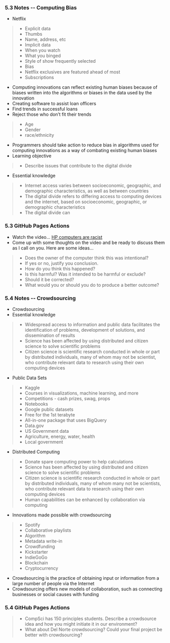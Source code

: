 ### 5.3 Notes -- Computing Bias

- Netflix
> - Explicit data
> - Thumbs
> - Name, address, etc
> - Implicit data
> - When you watch
> - What you binged
> - Style of show frequently selected
> - Bias
> - Netflix exclusives are featured ahead of most
> - Subscriptions
- Computing innovations can reflect existing human biases because of biases written into the algorithms or biases in the data used by the innovation
- Creating software to assist loan officers
- Find trends in successful loans
- Reject those who don’t fit their trends
> - Age
> - Gender
> - race/ethnicity
- Programmers should take action to reduce bias in algorithms used for computing innovations as a way of combating existing human biases
- Learning objective
> - Describe issues that contribute to the digital divide
- Essential knowledge
> - Internet access varies between socioeconomic, geographic, and demographic characteristics, as well as between countries
> - The digital divide refers to differing access to computing devices and the internet, based on socioeconomic, geographic, or demographic characteristics
> - The digital divide can 

### 5.3 GitHub Pages Actions
- Watch the video... [HP computers are racist](https://www.youtube.com/watch?v=t4DT3tQqgRM)
- Come up with some thoughts on the video and be ready to discuss them as I call on you. Here are some ideas...
> - Does the owner of the computer think this was intentional?
> - If yes or no, justify you conclusion.
> - How do you think this happened?
> - Is this harmful? Was it intended to be harmful or exclude?
> - Should it be corrected?
> - What would you or should you do to produce a better outcome?


### 5.4 Notes -- Crowdsourcing

- Crowdsourcing
- Essential knowledge
> - Widespread access to information and public data facilitates the identification of problems, development of solutions, and dissemination of results
> - Science has been affected by using distributed and citizen science to solve scientific problems
> - Citizen science is scientific research conducted in whole or part by distributed individuals, many of whom may not be scientist, who contribute relevant data to research using their own computing devices


- Public Data Sets
> - Kaggle
> - Courses in visualizations, machine learning, and more
> - Competitions - cash prizes, swag, props
> - Notebooks
> - Google public datasets
> - Free for the 1st terabyte
> - All-in-one package that uses BigQuery
> - Data.gov
> - US Government data
> - Agriculture, energy, water, health
> - Local government
- Distributed Computing
> - Donate spare computing power to help calculations
> - Science has been affected by using distributed and citizen science to solve scientific problems
> - Citizen science is scientific research conducted in whole or part by distributed individuals, many of whom many not be scientists, who contribute relevant data to research using their own computing devices
> - Human capabilities can be enhanced by collaboration via computing
- Innovations made possible with crowdsourcing
> - Spotify
> - Collaborative playlists
> - Algorithm
> - Metadata write-in
> - Crowdfunding
> - Kickstarter
> - IndieGoGo
> - Blockchain
> - Cryptocurrency
- Crowdsourcing is the practice of obtaining input or information from a large number of people via the Internet
- Crowdsourcing offers new models of collaboration, such as connecting businesses or social causes with funding

### 5.4 GitHub Pages Actions
> - CompSci has 150 principles students. Describe a crowdsource idea and how you might initiate it in our environment?
> - What about Del Norte crowdsourcing? Could your final project be better with crowdsourcing?
